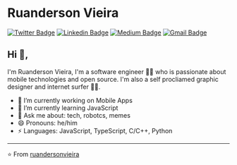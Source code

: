 # Ruanderson Vieira  
[![Twitter Badge](https://img.shields.io/badge/-Twitter-1ca0f1?style=flat-square&labelColor=1ca0f1&logo=twitter&logoColor=white&link=https://twitter.com/ruandersonmira)](https://twitter.com/ruandersonmira) [![Linkedin Badge](https://img.shields.io/badge/-Linkedin-blue?style=flat-square&logo=Linkedin&logoColor=white&link=https://www.linkedin.com/in/ruandersonvieira/)](https://www.linkedin.com/in/ruandersonvieira/) [![Medium Badge](https://img.shields.io/badge/-Medium-03a57a?style=flat-square&labelColor=000000&logo=Medium&link=https://medium.com/@ruandersonvieira/)](https://medium.com/@ruandersonvieira/)
[![Gmail Badge](https://img.shields.io/badge/-Gmail-c14438?style=flat-square&logo=Gmail&logoColor=white&link=mailto:ruanderson@accalia.io)](mailto:ruanderson@accalia.io)

## Hi 👋, 
I'm Ruanderson Vieira, I'm a software engineer 👨‍💻 who is passionate about mobile technologies and open source. I'm also a self procliamed graphic designer and internet surfer 
🏄‍♂️. 

- 🔭 I’m currently working on Mobile Apps
- 🌱 I’m currently learning JavaScript
- 💬 Ask me about: tech, robotcs, memes
- 😄 Pronouns: he/him
-  ⚡ Languages: JavaScript, TypeScript, C/C++, Python


---
⭐️ From [ruandersonvieira](https://github.com/ruandersonvieira)
